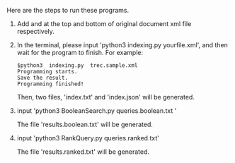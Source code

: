 Here are the steps to run these programs.

1. Add <root> and </root> at the top and bottom of original document xml file respectively.

2. In the terminal, please input 'python3  indexing.py  yourfile.xml', and then wait for the program to finish. For example:

   ~~~
   $python3  indexing.py  trec.sample.xml
   Programming starts.
   Save the result.
   Programming finished!
   ~~~

   Then, two files, 'index.txt' and 'index.json' will be generated.

3. input 'python3 BooleanSearch.py queries.boolean.txt '

   The file 'results.boolean.txt' will be generated.

4. input 'python3 RankQuery.py queries.ranked.txt'

   The file 'results.ranked.txt' will be generated.

